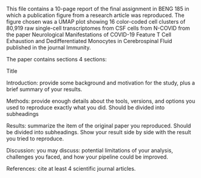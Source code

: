 This file contains a 10-page report of the final assignment in BENG 185 in which a publication figure from a research article was reproduced. The figure chosen was a  UMAP plot showing 16 color-coded cell clusters of 80,919 raw single-cell transcriptomes from CSF cells from N-COVID from the paper Neurological Manifestations of COVID-19 Feature T Cell Exhaustion and Dedifferentiated Monocytes in Cerebrospinal Fluid published in the journal Immunity.

The paper contains sections 4 sections: 

Title

Introduction: provide some background and motivation for the study, plus a brief summary of your results.

Methods: provide enough details about the tools, versions, and options you used to reproduce exactly what you did. Should be divided into subheadings

Results: summarize the item of the original paper you reproduced. Should be divided into subheadings. Show your result side by side with the result you tried to reproduce.

Discussion: you may discuss: potential limitations of your analysis, challenges you faced, and how your pipeline could be improved.

References: cite at least 4 scientific journal articles.

